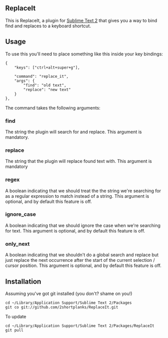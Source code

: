 ReplaceIt
---------

This is ReplaceIt, a plugin for [Sublime Text 2][subl] that gives
you a way to bind find and replaces to a keyboard shortcut.

Usage
-----

To use this you'll need to place something like this inside your key bindings:

    {
        "keys": ["ctrl+alt+super+g"],

        "command": "replace_it",
        "args": {
	        "find": "old text",
	        "replace": "new text"
	    }
    },

The command takes the following arguments:

### find

The string the plugin will search for and replace.  This argument is mandatory.

### replace

The string that the plugin will replace found text with.  This argument is mandatory

### regex

A boolean indicating that we should treat the the string we're searching for as a regular expression
to match instead of a string.  This argument is optional, and by default this feature is off.

### ignore_case

A boolean indicating that we should ignore the case when we're searching for text.  This argument is optional, and by default this feature is off.

### only_next

A boolean indicating that we shouldn't do a global search and replace but just replace the next occurrence after the start of the current selection / cursor position.  This argument is optional, and by default this feature is off.

Installation
------------

Assuming you've got git installed (you don't? shame on you!)

	cd ~/Library/Application Support/Sublime Text 2/Packages
	git co git://github.com/2shortplanks/ReplaceIt.git

To update

	cd ~/Library/Application Support/Sublime Text 2/Packages/ReplaceIt
	git pull

[subl]: http://www.sublimetext.com/2